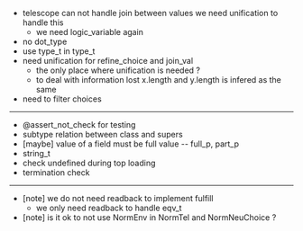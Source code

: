- telescope can not handle join between values
  we need unification to handle this
  - we need logic_variable again
- no dot_type
- use type_t in type_t
- need unification for refine_choice and join_val
  - the only place where unification is needed ?
  - to deal with information lost
    x.length and y.length is infered as the same
- need to filter choices
------
- @assert_not_check for testing
- subtype relation between class and supers
- [maybe] value of a field must be full value -- full_p, part_p
- string_t
- check undefined during top loading
- termination check
------
- [note] we do not need readback to implement fulfill
  - we only need readback to handle eqv_t
- [note] is it ok to not use NormEnv in NormTel and NormNeuChoice ?
